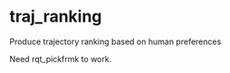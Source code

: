 traj_ranking
============

Produce trajectory ranking based on human preferences

Need rqt_pickfrmk to work.
